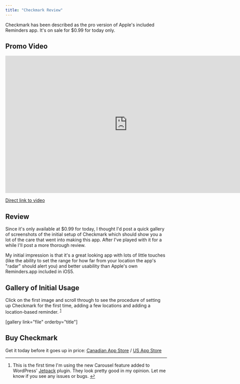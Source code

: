 ```yaml
---
title: "Checkmark Review"
---
```

<p>Checkmark has been described as the pro version of Apple's included Reminders app. It's on sale for $0.99 for today only.</p>
<h2>Promo Video</h2>
<p><iframe src="http://player.vimeo.com/video/44479512?title=0&amp;byline=0&amp;portrait=0&amp;color=ffffff" width="760" height="428" frameborder="0" webkitAllowFullScreen mozallowfullscreen allowFullScreen></iframe></p>
<p><a href="https://vimeo.com/44479512">Direct link to video</a></p>
<h2>Review</h2>
<p>Since it's only available at $0.99 for today, I thought I'd post a quick gallery of screenshots of the initial setup of Checkmark which should show you a lot of the care that went into making this app. After I've played with it for a while I'll post a more thorough review.</p>
<p>My initial impression is that it's a great looking app with lots of little touches (like the ability to set the range for how far from your location the app's "radar" should alert you) and better usability than Apple's own Reminders.app included in iOS5.</p>
<h2>Gallery of Initial Usage</h2>
<p>Click on the first image and scroll through to see the procedure of setting up Checkmark for the first time, adding a few locations and adding a location-based reminder. <sup id="fnref-20578:1"><a href="#fn-20578:1" rel="footnote">1</a></sup></p>
<p>[gallery link="file" orderby="title"]</p>
<h2>Buy Checkmark</h2>
<p>Get it today before it goes up in price: <a href="http://click.linksynergy.com/fs-bin/stat?id=6PFrOqNV4B8&offerid=146261&type=3&subid=0&tmpid=1826&RD_PARM1=http%253A%252F%252Fitunes.apple.com%252Fca%252Fapp%252Fcheckmark%252Fid524873453%253Fmt%253D8%2526uo%253D4%2526partnerId%253D30" target="itunes_store">Canadian App Store</a> / <a href="http://click.linksynergy.com/fs-bin/stat?id=6PFrOqNV4B8&offerid=146261&type=3&subid=0&tmpid=1826&RD_PARM1=http%253A%252F%252Fitunes.apple.com%252Fus%252Fapp%252Fcheckmark%252Fid524873453%253Fmt%253D8%2526uo%253D4%2526partnerId%253D30" target="itunes_store">US App Store</a></p>
<div class="footnotes">
<hr />
<ol>
<li id="fn-20578:1">
This is the first time I'm using the new Carousel feature added to WordPress' <a href="http://jetpack.me/">Jetpack</a> plugin. They look pretty good in my opinion. Let me know if you see any issues or bugs.&#160;<a href="#fnref-20578:1" rev="footnote">&#8617;</a>
</li>
</ol>
</div>
